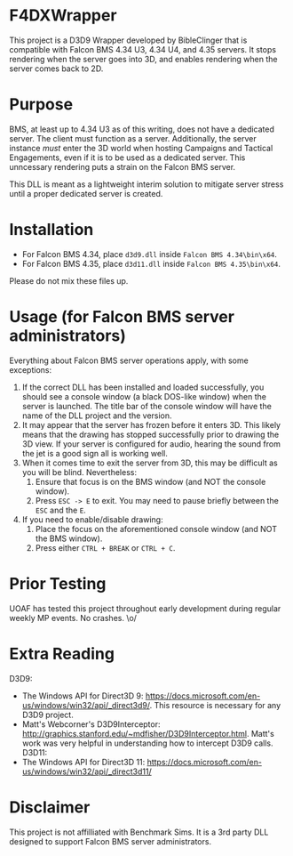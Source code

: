 # F4DXWrapper
This project is a D3D9 Wrapper developed by BibleClinger that is compatible with Falcon BMS 4.34 U3, 4.34 U4, and 4.35 servers. It stops rendering when the server goes into 3D, and enables rendering when the server comes back to 2D.

# Purpose

BMS, at least up to 4.34 U3 as of this writing, does not have a dedicated server. The client must function as a server. Additionally, the server instance *must* enter the 3D world when hosting Campaigns and Tactical Engagements, even if it is to be used as a dedicated server. This unncessary rendering puts a strain on the Falcon BMS server.

This DLL is meant as a lightweight interim solution to mitigate server stress until a proper dedicated server is created.

# Installation

- For Falcon BMS 4.34, place `d3d9.dll` inside `Falcon BMS 4.34\bin\x64`.
- For Falcon BMS 4.35, place `d3d11.dll` inside `Falcon BMS 4.35\bin\x64`.

Please do not mix these files up.

# Usage (for Falcon BMS server administrators)

Everything about Falcon BMS server operations apply, with some exceptions:

1. If the correct DLL has been installed and loaded successfully, you should see a console window (a black DOS-like window) when the server is launched. The title bar of the console window will have the name of the DLL project and the version.
1. It may appear that the server has frozen before it enters 3D. This likely means that the drawing has stopped successfully prior to drawing the 3D view. If your server is configured for audio, hearing the sound from the jet is a good sign all is working well.
1. When it comes time to exit the server from 3D, this may be difficult as you will be blind. Nevertheless:
   1. Ensure that focus is on the BMS window (and NOT the console window).
   1. Press `ESC -> E` to exit. You may need to pause briefly between the `ESC` and the `E`.
1. If you need to enable/disable drawing:
   1. Place the focus on the aforementioned console window (and NOT the BMS window).
   1. Press either `CTRL + BREAK` or `CTRL + C`.

# Prior Testing

UOAF has tested this project throughout early development during regular weekly MP events. No crashes. \o/

# Extra Reading

D3D9:
* The Windows API for Direct3D 9: https://docs.microsoft.com/en-us/windows/win32/api/_direct3d9/. This resource is necessary for any D3D9 project.
* Matt's Webcorner's D3D9Interceptor: http://graphics.stanford.edu/~mdfisher/D3D9Interceptor.html. Matt's work was very helpful in understanding how to intercept D3D9 calls.
D3D11:
* The Windows API for Direct3D 11: https://docs.microsoft.com/en-us/windows/win32/api/_direct3d11/

# Disclaimer

This project is not affilliated with Benchmark Sims. It is a 3rd party DLL designed to support Falcon BMS server administrators.
